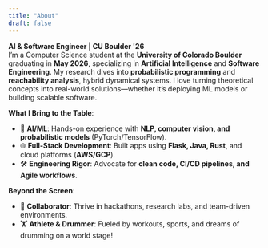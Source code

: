 ```yaml
---
title: "About"
draft: false
---
```


**AI & Software Engineer | CU Boulder '26**  
I’m a Computer Science student at the **University of Colorado Boulder** graduating in **May 2026**, specializing in **Artificial Intelligence** and **Software Engineering**. My research dives into **probabilistic programming** and **reachability analysis**, hybrid dynamical systems. I love turning theoretical concepts into real-world solutions—whether it’s deploying ML models or building scalable software.  

**What I Bring to the Table**:  
- 🤖 **AI/ML**: Hands-on experience with **NLP, computer vision, and probabilistic models** (PyTorch/TensorFlow).  
- 🌐 **Full-Stack Development**: Built apps using **Flask, Java, Rust**, and cloud platforms (**AWS/GCP**).  
- 🛠️ **Engineering Rigor**: Advocate for **clean code, CI/CD pipelines, and Agile workflows**.  

**Beyond the Screen**:  
- 🏢 **Collaborator**: Thrive in hackathons, research labs, and team-driven environments.  
- 🏋️ **Athlete & Drummer**: Fueled by workouts, sports, and dreams of drumming on a world stage!  
